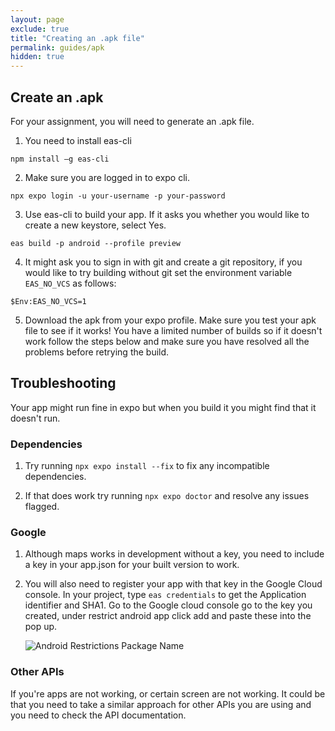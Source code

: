 ```yaml
---
layout: page
exclude: true
title: "Creating an .apk file"
permalink: guides/apk
hidden: true
---
```


## Create an .apk
For your assignment, you will need to generate an .apk file.

1. You need to install eas-cli
```
npm install –g eas-cli
```

2. Make sure you are logged in to expo cli.
``` 
npx expo login -u your-username -p your-password
```

3. Use eas-cli to build your app. If it asks you whether you would like to create a new keystore, select Yes.
```
eas build -p android --profile preview
```

4. It might ask you to sign in with git and create a git repository, if you would like to try building without git set the environment variable `EAS_NO_VCS` as follows:
```
$Env:EAS_NO_VCS=1
```

5. Download the apk from your expo profile. Make sure you test your apk file to see if it works! You have a limited number of builds so if it doesn't work follow the steps below and make sure you have resolved all the problems before retrying the build.

## Troubleshooting
Your app might run fine in expo but when you build it you might find that it doesn't run.

### Dependencies
1. Try running `npx expo install --fix` to fix any incompatible dependencies.

2. If that does work try running `npx expo doctor` and resolve any issues flagged.

### Google
1. Although maps works in development without a key, you need to include a key in your app.json for your built version to work.

2. You will also need to register your app with that key in the Google Cloud console. In your project, type `eas credentials` to get the Application identifier and SHA1. Go to the Google cloud console go to the key you created, under restrict android app click add and paste these into the pop up.

    ![Android Restrictions Package Name](../assets/gmaps/packagename.png)

### Other APIs
If you're apps are not working, or certain screen are not working. It could be that you need to take a similar approach for other APIs you are using and you need to check the API documentation. 


